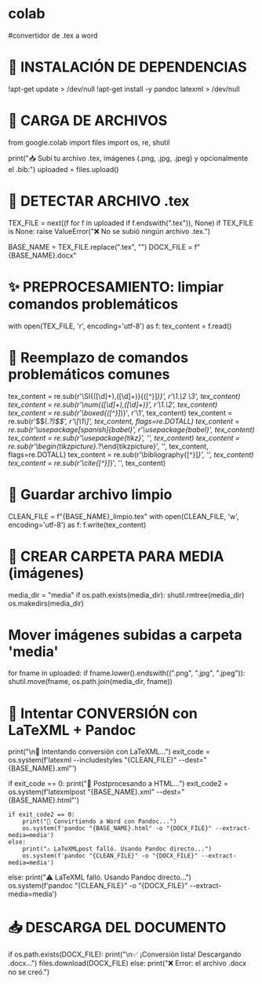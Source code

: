 # colab
#convertidor de .tex a word
# 🔁 INSTALACIÓN DE DEPENDENCIAS
!apt-get update > /dev/null
!apt-get install -y pandoc latexml > /dev/null

# 📁 CARGA DE ARCHIVOS
from google.colab import files
import os, re, shutil

print("📥 Subí tu archivo .tex, imágenes (.png, .jpg, .jpeg) y opcionalmente el .bib:")
uploaded = files.upload()

# 🧠 DETECTAR ARCHIVO .tex
TEX_FILE = next((f for f in uploaded if f.endswith(".tex")), None)
if TEX_FILE is None:
    raise ValueError("❌ No se subió ningún archivo .tex.")

BASE_NAME = TEX_FILE.replace(".tex", "")
DOCX_FILE = f"{BASE_NAME}.docx"

# ✨ PREPROCESAMIENTO: limpiar comandos problemáticos
with open(TEX_FILE, 'r', encoding='utf-8') as f:
    tex_content = f.read()

# 🔄 Reemplazo de comandos problemáticos comunes
tex_content = re.sub(r'\\SI\{([\d]+),([\d]+)\}\{([^}]*)\}', r'\1.\2 \3', tex_content)
tex_content = re.sub(r'\\num\{([\d]+),([\d]+)\}', r'\1.\2', tex_content)
tex_content = re.sub(r'\\boxed\{([^}]*)\}', r'\1', tex_content)
tex_content = re.sub(r'\$\$(.*?)\$\$', r'\\[\1\\]', tex_content, flags=re.DOTALL)
tex_content = re.sub(r'\\usepackage\[spanish\]\{babel\}', r'\\usepackage{babel}', tex_content)
tex_content = re.sub(r'\\usepackage\{tikz\}', '', tex_content)
tex_content = re.sub(r'\\begin\{tikzpicture\}.*?\\end\{tikzpicture\}', '', tex_content, flags=re.DOTALL)
tex_content = re.sub(r'\\bibliography\{[^}]*\}', '', tex_content)
tex_content = re.sub(r'\\cite\{[^}]*\}', '', tex_content)

# 💾 Guardar archivo limpio
CLEAN_FILE = f"{BASE_NAME}_limpio.tex"
with open(CLEAN_FILE, 'w', encoding='utf-8') as f:
    f.write(tex_content)

# 📂 CREAR CARPETA PARA MEDIA (imágenes)
media_dir = "media"
if os.path.exists(media_dir):
    shutil.rmtree(media_dir)
os.makedirs(media_dir)

# Mover imágenes subidas a carpeta 'media'
for fname in uploaded:
    if fname.lower().endswith((".png", ".jpg", ".jpeg")):
        shutil.move(fname, os.path.join(media_dir, fname))

# 🔁 Intentar CONVERSIÓN con LaTeXML + Pandoc
print("\n🔁 Intentando conversión con LaTeXML...")
exit_code = os.system(f'latexml --includestyles "{CLEAN_FILE}" --dest="{BASE_NAME}.xml"')

if exit_code == 0:
    print("🔁 Postprocesando a HTML...")
    exit_code2 = os.system(f'latexmlpost "{BASE_NAME}.xml" --dest="{BASE_NAME}.html"')

    if exit_code2 == 0:
        print("📄 Convirtiendo a Word con Pandoc...")
        os.system(f'pandoc "{BASE_NAME}.html" -o "{DOCX_FILE}" --extract-media=media')
    else:
        print("⚠️ LaTeXMLpost falló. Usando Pandoc directo...")
        os.system(f'pandoc "{CLEAN_FILE}" -o "{DOCX_FILE}" --extract-media=media')

else:
    print("⚠️ LaTeXML falló. Usando Pandoc directo...")
    os.system(f'pandoc "{CLEAN_FILE}" -o "{DOCX_FILE}" --extract-media=media')

# 📥 DESCARGA DEL DOCUMENTO
if os.path.exists(DOCX_FILE):
    print("\n✅ ¡Conversión lista! Descargando .docx...")
    files.download(DOCX_FILE)
else:
    print("❌ Error: el archivo .docx no se creó.")
